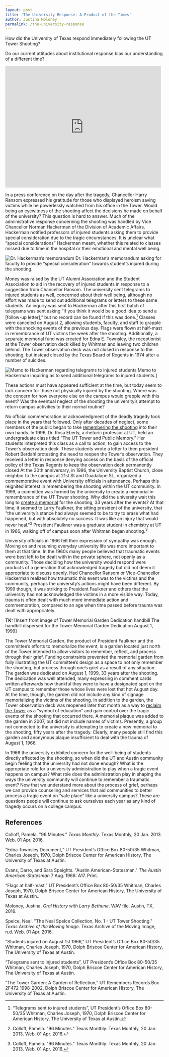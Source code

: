```yaml
---
layout: post
title: 'The University Response: A Product of the Times'
author: Justina Moloney
permalink: /the-university-response
---
```

How did the University of Texas respond immediately following the UT Tower Shooting?

Do our current attitudes about institutional response bias our understanding of a different time?

<iframe src='http://texasarchive.org/library/index.php?action=ajax&rs=GLIFOSEmbedded&w=480&h=360&c=2009_01055&s=embedded&p=video1&b=845&e=958' frameBorder='0' style='max-width:100%;width:495px;height:385px;border:0px;' width='495' height='385px' allowTransparency='true'>&#160;</iframe>

In a press conference on the day after the tragedy, Chancellor Harry Ransom expressed his gratitude for those who displayed heroism saving victims while he powerlessly watched from his office in the Tower. Would being an eyewitness of the shooting affect the decisions he made on behalf of the university? This question is hard to answer.  Much of the administrative response concerning the shooting was handled by Vice Chancellor Norman Hackerman of the Division of Academic Affairs. Hackerman notified professors of injured students asking them to provide special consideration due to the tragic circumstances. It is unclear what “special considerations” Hackerman meant, whether this related to classes missed due to time in the hospital or their emotional and mental well being. 

![Dr. Hackerman’s memorandum][hackerman]
Dr. Hackerman’s memorandum asking for faculty to provide “special consideration” towards student’s injured during the shooting.

Money was raised by the UT Alumni Association and the Student Association to aid in the recovery of injured students in response to a suggestion from Chancellor Ransom. The university sent telegrams to injured students as well, concerned about their well being, although no effort was made to send out additional telegrams or letters to these same students. An inquiry was sent to Hackerman after this first batch of telegrams was sent asking “if you think it would be a good idea to send a [follow-up letter],” but no record can be found if this was done.[^1] Classes were canceled on August 2, allowing students, faculty, and staff to grapple with the shocking events of the previous day. Flags were flown at half-mast in remembrance of UT victims the week after the shooting. Additionally, a separate memorial fund was created for Edna E. Townsley, the receptionist at the Tower observation deck killed by Whitman and leaving two children behind. The Tower observation deck was not closed in response to the shooting, but instead closed by the Texas Board of Regents in 1974 after a number of suicides. 

![Memo to Hackerman regarding telegrams to injured students][telegram]
Memo to Hackerman inquiring as to send additional telegrams to injured students.]

These actions must have appeared sufficient at the time, but today seem to lack concern for those not physically injured by the shooting. Where was the concern for how everyone else on the campus would grapple with this event? Was the eventual neglect of the shooting the university’s attempt to return campus activities to their normal routine?

No official commemoration or acknowledgment of the deadly tragedy took place in the years that followed.  Only after decades of neglect, some members of the public began to take [remembering the shooting][aftermath] into their own hands. In 1996, Dr. Rosa Eberly, a rhetoric professor at UT, held an undergraduate class titled “The UT Tower and Public Memory.” Her students interpreted this class as a call to action; to gain access to the Tower’s observation deck. These students wrote a letter to then president Robert Berdahl protesting the need to reopen the Tower’s observation. They received a letter in response denying access on the basis of the official policy of the Texas Regents to keep the observation deck permanently closed At the 30th anniversary, in 1996, the University Baptist Church, close neighbor to the campus at 21st St and Guadalupe St., organized a commemorative event with University officials in attendance. Perhaps this reignited interest in remembering the shooting within the UT community. In 1999, a committee was formed by the university to create a memorial in remembrance of the UT Tower shooting. Why did the university wait this long to [create a memorial][remember] for the shooting, 33 years after the events? At that time, it seemed to Larry Faulkner, the sitting president of the university, that "the university’s stance had always seemed to be to try to erase what had happened, but with absolutely no success. It was like an injury that would never heal."[^2] President Faulkner was a graduate student in chemistry at UT in 1966, walking off of campus soon after Whitman began shooting.[^3]

University officials in 1966 felt their expression of sympathy was enough. Moving on and resuming everyday university life was more important to them at that time. In the 1960s many people believed that traumatic events were best left to be dealt with in the private sphere, not openly as a community. Those deciding how the university would respond were products of a generation that acknowledged tragedy but did not deem it appropriate to discuss openly. Had Chancellor Ransom or Vice-Chancellor Hackerman realized how traumatic this event was to the victims and the community, perhaps the university’s actions might have been different. By 1999 though, it was striking to President Faulkner and others that the university had not acknowledged the victims in a more visible way. Today, trauma is often dealt with much more immediate action and commemoration, compared to an age when time passed before trauma was dealt with appropriately. 

**TK:** [Insert front image of Tower Memorial Garden Dedication handbill
The handbill dispersed for the Tower Memorial Garden Dedication August 1,  1999]

The Tower Memorial Garden, the product of President Faulkner and the committee’s efforts to memorialize the event, is a garden located just north of the Tower intended to allow visitors to remember, reflect, and process through their grief. Funding constraints prevented the memorial garden from fully illustrating the UT committee’s design as a space to not only remember the shooting, but process through one’s grief as a result of any situation. The garden was dedicated on August 1, 1999, 33 years after the shooting. The dedication was well attended, many expressing in comment cards written afterwards how thankful they were to have a designated spot on the UT campus to remember those whose lives were lost that hot August day. At the time, though, the garden did not include any kind of signage memorializing the victims of the shooting. In addition to the garden, the Tower observation deck was reopened later that month as a way to [reclaim the Tower][specter] as a “symbol of education” and gain control over the tragic events of the shooting that occurred there. A memorial plaque was added to the garden in 2007, but did not include names of victims. Presently, a group not connected to the university is attempting to create a new memorial to the shooting, fifty years after the tragedy. Clearly, many people still find this garden and anonymous plaque insufficient to deal with the trauma of August 1, 1966.

In 1966 the university exhibited concern for the well-being of students directly affected by the shooting, so when did the UT and Austin community begin feeling that the university had not done enough? What is the appropriate role for a university administration to play when a tragic event happens on campus? What role does the administration play in shaping the ways the university community will continue to remember a traumatic event? Now that we understand more about the process of grief, perhaps we can provide counseling and services that aid communities to better process a tragic event on “safe place” like a university campus? These are questions people will continue to ask ourselves each year as any kind of tragedy occurs on a college campus. 

## References

Colloff, Pamela. "96 Minutes." _Texas Monthly_. Texas Monthly, 20 Jan. 2013. Web. 01 Apr. 2016.

“Edna Townsley Document,“  UT President’s Office Box 80-50/35 Whitman, Charles Joseph,  1970, Dolph Briscoe Center for American History, The University of Texas at Austin.

Evans, Darro, and Sara Speights. "Austin American-Statesman." _The Austin American-Statesman_ 7 Aug. 1966: A17. Print.

“Flags at half-mast,” UT President’s  Office Box 80-50/35 Whitman, Charles Joseph, 1970, Dolph Briscoe Center for American History, The University of Texas at Austin..

Moloney, Justina. _Oral History with Larry Bethune_. WAV file. Austin, TX, 2016.

Spelce, Neal. "The Neal Spelce Collection, No. 1 - UT Tower Shooting." _Texas Archive of the  Moving Image_. Texas Archive of the Moving Image, n.d. Web. 01 Apr. 2016.

“Students injured on August 1st 1966,” UT President’s Office Box 80-50/35 Whitman, Charles  Joseph, 1970, Dolph Briscoe Center for American History, The University of Texas at Austin.

“Telegrams sent to injured students”, UT President’s Office Box 80-50/35 Whitman, Charles  Joseph, 1970, Dolph Briscoe Center for American History, The University of Texas at Austin.

“The Tower Garden: A Garden of Reflection,” UT Remembers Records Box 2F472 1998-2002, Dolph Briscoe Center for American History, The University of Texas at  Austin.

[^1]: “Telegrams sent to injured students”, UT President’s Office Box 80-50/35 Whitman, Charles Joseph, 1970, Dolph Briscoe Center for American History, The University of Texas at Austin.

[^2]: Colloff, Pamela. "96 Minutes." Texas Monthly. Texas Monthly, 20 Jan. 2013. Web. 01 Apr. 2016.

[^3]: Colloff, Pamela. "96 Minutes." Texas Monthly. Texas Monthly, 20 Jan. 2013. Web. 01 Apr. 2016.

[hackerman]: /images/posts/moloney/hackerman.jpg
[telegram]: /images/posts/moloney/telegram.jpg

[aftermath]: /aftermath
[remember]: /i-choose-to-remember
[specter]: /the-specter-of-the-tower